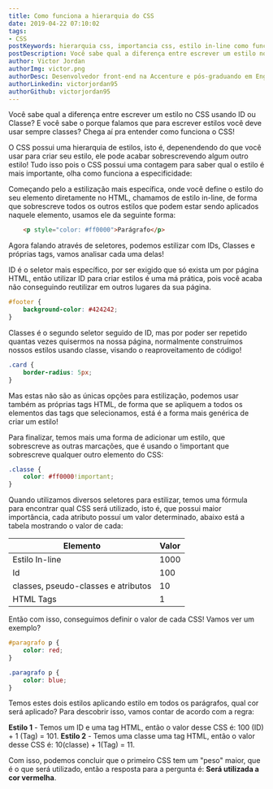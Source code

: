 ```yaml
---
title: Como funciona a hierarquia do CSS
date: 2019-04-22 07:10:02
tags: 
- CSS
postKeywords: hierarquia css, importancia css, estilo in-line como funciona, css pontos, id ou classe css, id css, classe css
postDescription: Você sabe qual a diferença entre escrever um estilo no CSS usando ID ou Classe? E você sabe o porque falamos que para escrever estilos você deve usar sempre classes? Chega aí pra entender como funciona o CSS! 
author: Victor Jordan
authorImg: victor.png
authorDesc: Desenvolvedor front-end na Accenture e pós-graduando em Engenharia de Software pela PUC-MG e formado em Banco de Dados pela Fatec, apaixonado por usabilidade, performance e UX!
authorLinkedin: victorjordan95
authorGithub: victorjordan95
---
```


Você sabe qual a diferença entre escrever um estilo no CSS usando ID ou Classe? E você sabe o porque falamos que para escrever estilos você deve usar sempre classes? Chega aí pra entender como funciona o CSS! 

<!-- more -->

O CSS possui uma hierarquia de estilos, isto é, depenendendo do que você usar para criar seu estilo, ele pode acabar sobrescrevendo algum outro estilo! Tudo isso pois o CSS possui uma contagem para saber qual o estilo é mais importante, olha como funciona a especificidade:

Começando pelo a estilização mais específica, onde você define o estilo do seu elemento diretamente no HTML, chamamos de estilo in-line, de forma que sobrescreve todos os outros estilos que podem estar sendo aplicados naquele elemento, usamos ele da seguinte forma:

```html
    <p style="color: #ff0000">Parágrafo</p>
```

Agora falando através de seletores, podemos estilizar com IDs, Classes e próprias tags, vamos analisar cada uma delas!

ID é o seletor mais específico, por ser exigido que só exista um por página HTML, então utilizar ID para criar estilos é uma má prática, pois você acaba não conseguindo reutilizar em outros lugares da sua página.

```css
#footer {
    background-color: #424242;
}
```

Classes é o segundo seletor seguido de ID, mas por poder ser repetido quantas vezes quisermos na nossa página, normalmente construímos nossos estilos usando classe, visando o reaproveitamento de código! 

```css
.card {
    border-radius: 5px;
}
```

Mas estas não são as únicas opções para estilização, podemos usar também as próprias tags HTML, de forma que se apliquem a todos os elementos das tags que selecionamos, está é a forma mais genérica de criar um estilo!

Para finalizar, temos mais uma forma de adicionar um estilo, que sobrescreve as outras marcações, que é usando o !important que sobrescreve qualquer outro elemento do CSS:

```css
.classe {
    color: #ff0000!important;
}
```

Quando utilizamos diversos seletores para estilizar, temos uma fórmula para encontrar qual CSS será utilizado, isto é, que possui maior importância, cada atributo possuí um valor determinado, abaixo está a tabela mostrando o valor de cada:

Elemento                                | Valor
---------                               | ------
Estilo In-line                          | 1000
Id                                      | 100
classes, pseudo-classes e atributos     | 10
HTML Tags                               | 1

Então com isso, conseguimos definir o valor de cada CSS! Vamos ver um exemplo?

```css
#paragrafo p {
    color: red;
}

.paragrafo p {
    color: blue;
}
```

Temos estes dois estilos aplicando estilo em todos os parágrafos, qual cor será aplicado? Para descobrir isso, vamos contar de acordo com a regra:

**Estilo 1** - Temos um ID e uma tag HTML, então o valor desse CSS é: 100 (ID) + 1 (Tag) = 101.
**Estilo 2** - Temos uma classe uma tag HTML, então o valor desse CSS é: 10(classe) + 1(Tag) = 11.

Com isso, podemos concluir que o primeiro CSS tem um "peso" maior, que é o que será utilizado, então a resposta para a pergunta é: **Será utilizada a cor vermelha**.
